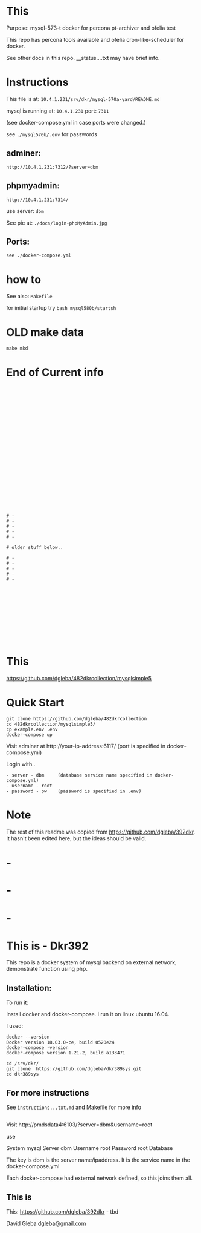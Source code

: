 # This

Purpose: mysql-573-t docker for percona pt-archiver and ofelia test


This repo has percona tools available and ofelia cron-like-scheduler for docker.

See other docs in this repo. __status....txt may have brief info.


# Instructions

This file is at:  `10.4.1.231/srv/dkr/mysql-570a-yard/README.md`

mysql is running at:  `10.4.1.231`  port: `7311`

   (see docker-compose.yml in case ports were changed.)

see   `./mysql570b/.env` for passwords


## adminer:

```
http://10.4.1.231:7312/?server=dbm

```


## phpmyadmin:

```
http://10.4.1.231:7314/

```

use server: `dbm`

See pic at:  `./docs/login-phpMyAdmin.jpg`


## Ports:


```
see ./docker-compose.yml

```

# how to

See also: `Makefile`

for initial startup try `bash mysql580b/startsh`



# OLD make data

`make mkd`




# End of Current info





```
























# -
# -
# -
# -
# -

# older stuff below..

# -
# -
# -
# -
# -












```


# This 

https://github.com/dgleba/482dkrcollection/mysqlsimple5


# Quick Start

```
git clone https://github.com/dgleba/482dkrcollection 
cd 482dkrcollection/mysqlsimple5/
cp example.env .env
docker-compose up
```

Visit adminer at http://your-ip-address:6117/    (port is specified in docker-compose.yml)

Login with..
```
- server - dbm     (database service name specified in docker-compose.yml)
- username - root
- password - pw    (password is specified in .env)
```



# Note

 The rest of this readme was copied from https://github.com/dgleba/392dkr. It hasn't been edited here, but the ideas should be valid.




# -
# -
# -


# This is - Dkr392

This repo is a docker system of mysql backend on external network, demonstrate function using php.



## Installation:

To run it:  

Install docker and docker-compose. I run it on linux ubuntu 16.04.

I used:
```
docker --version
Docker version 18.03.0-ce, build 0520e24
docker-compose -version
docker-compose version 1.21.2, build a133471
```


```
cd /srv/dkr/
git clone  https://github.com/dgleba/dkr389sys.git 
cd dkr389sys
```

## For more instructions

See `instructions...txt.md` and Makefile for more info



##

Visit http://pmdsdata4:6103/?server=dbm&username=root

use 

System	mysql
Server	dbm
Username root
Password	root
Database	

The key is dbm is the server name/ipaddress. It is the service name in the docker-compose.yml

Each docker-compose had external network defined, so this joins them all.



## This is

This: https://github.com/dgleba/392dkr  - tbd

David Gleba dgleba@gmail.com
